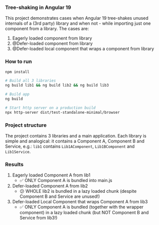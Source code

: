 ### Tree-shaking in Angular 19

This project demonstrates cases when Angular 19 tree-shakes unused internals of a (3rd party) library and when not - while importing just one component from a library. The cases are:

1. Eagerly loaded component from library
2. @Defer-loaded component from library
3. @Defer-loaded local component that wraps a component from library

### How to run

```bash
npm install

# Build all 3 libraries
ng build lib1 && ng build lib2 && ng build lib3

# Build app
ng build

# Start http server on a production build
npx http-server dist/test-standalone-minimal/browser
```

### Project structure

The project contains 3 libraries and a main application. Each library is simple and analogical: it contains a Component A, Component B and Service, e.g.: `lib1` contains `Lib1AComponent`, `Lib1BComponent` and `Lib1Service`.

### Results

1. Eagerly loaded Component A from lib1
   - ✅ ONLY Component A is bundled into main.js
2. Defer-loaded Component A from lib2
   - 😕 WHOLE lib2 is bundled in a lazy loaded chunk (despite Component B and Service are unused!)
3. Defer-loaded Local Component that wraps Component A from lib3
   - ✅ ONLY Component A is bundled (together with the wrapper component) in a lazy loaded chunk (but NOT Component B and Service from lib3!)
